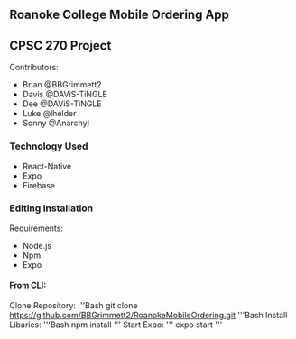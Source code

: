 ## Roanoke College Mobile Ordering App
## CPSC 270 Project

Contributors:
* Brian @BBGrimmett2
* Davis @DAViS-TiNGLE
* Dee @DAViS-TiNGLE
* Luke @lhelder
* Sonny @AnarchyI

### Technology Used
* React-Native
* Expo
* Firebase

### Editing Installation
Requirements:
* Node.js
* Npm
* Expo

#### From CLI:
Clone Repository:
'''Bash
git clone https://github.com/BBGrimmett2/RoanokeMobileOrdering.git
'''Bash
Install Libaries:
'''Bash
npm install
'''
Start Expo:
'''
expo start
'''